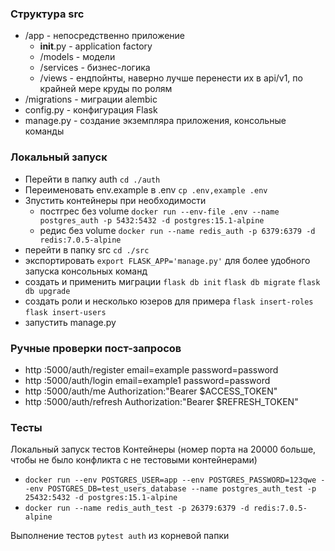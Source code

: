 ### Структура src

- /app - непосредственно приложение
  - __init__.py - application factory
  - /models - модели
  - /services - бизнес-логика
  - /views - ендпойнты, наверно лучше перенести их в api/v1, по крайней мере круды по ролям
- /migrations - миграции alembic
- config.py - конфигурация Flask
- manage.py - создание экземпляра приложения, консольные команды

### Локальный запуск

- Перейти в папку auth `cd ./auth`
- Переименовать env.example в .env `cp .env,example .env`
- Зпустить контейнеры при необходимости
  - постгрес без volume `docker run --env-file .env --name postgres_auth -p 5432:5432 -d postgres:15.1-alpine`
  - редис без volume `docker run --name redis_auth -p 6379:6379 -d redis:7.0.5-alpine`
- перейти в папку src `cd ./src`
- экспортировать `export FLASK_APP='manage.py'` для более удобного запуска консольных команд
- создать и применить миграции `flask db init` `flask db migrate` `flask db upgrade`
- создать роли и несколько юзеров для примера `flask insert-roles` `flask insert-users`
- запустить manage.py

### Ручные проверки пост-запросов

- http :5000/auth/register email=example password=password
- http :5000/auth/login email=example1 password=password
- http :5000/auth/me Authorization:"Bearer $ACCESS_TOKEN"
- http :5000/auth/refresh Authorization:"Bearer $REFRESH_TOKEN"

### Тесты

Локальный запуск тестов
Контейнеры (номер порта на 20000 больше, чтобы не было конфликта с не тестовыми контейнерами)
- `docker run --env POSTGRES_USER=app --env POSTGRES_PASSWORD=123qwe --env POSTGRES_DB=test_users_database --name postgres_auth_test -p 25432:5432 -d postgres:15.1-alpine`
- `docker run --name redis_auth_test -p 26379:6379 -d redis:7.0.5-alpine`

Выполнение тестов `pytest auth` из корневой папки
